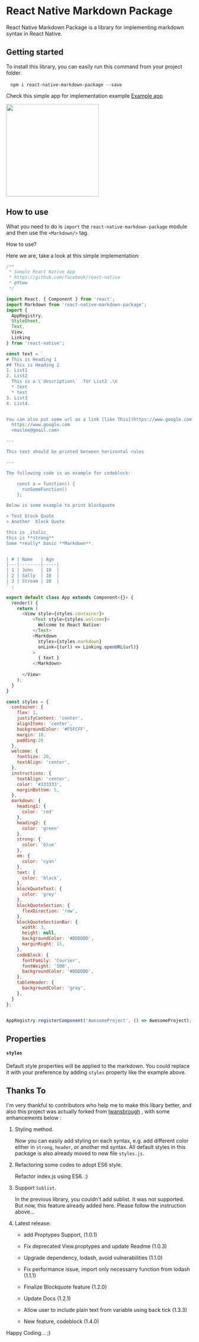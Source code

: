 # React Native Markdown Package
React Native Markdown Package is a library for implementing markdown syntax in React Native.

## Getting started

To install this library, you can easily run this command from your project folder.

    `npm i react-native-markdown-package --save`


Check this simple app for implementation example [Example app](https://github.com/andangrd/rn-markdown-example)

<img src="https://raw.githubusercontent.com/andangrd/rn-markdown-example/master/assets/images/example-2.png" width="250">


## How to use

What you need to do is `import` the `react-native-markdown-package` module and then use the
`<Markdown/>` tag.

How to use? 

Here we are, take a look at this simple implementation:

```javascript
/**
 * Sample React Native App
 * https://github.com/facebook/react-native
 * @flow
 */

import React, { Component } from 'react';
import Markdown from 'react-native-markdown-package';
import {
  AppRegistry,
  StyleSheet,
  Text,
  View,
  Linking
} from 'react-native';

const text = `
# This is Heading 1
## This is Heading 2
1. List1
2. List2
  This is a \`description\`  for List2 .\n
  * test
  * test
3. List3
4. List4.


You can also put some url as a link [like This](https://www.google.com) or write it as a plain text:
  https://www.google.com
  <mailme@gmail.com>

---

This text should be printed between horizontal rules

---

The following code is an example for codeblock:

    const a = function() {
      runSomeFunction()
    };

Below is some example to print blockquote

> Test block Quote
> Another  block Quote

this is _italic_ 
this is **strong**
Some *really* basic **Markdown**.


| # | Name   | Age 
|---|--------|-----|
| 1 | John   | 19  |
| 2 | Sally  | 18  |
| 3 | Stream | 20  |
` ;

export default class App extends Component<{}> {
  render() {
    return (
      <View style={styles.container}>
          <Text style={styles.welcome}>
            Welcome to React Native!
          </Text>
          <Markdown 
            styles={styles.markdown} 
            onLink={(url) => Linking.openURL(url)}
          >
            { text } 
          </Markdown>
        
      </View>
    );
  }
}

const styles = {
  container: {
    flex: 1,
    justifyContent: 'center',
    alignItems: 'center',
    backgroundColor: '#F5FCFF',
    margin: 10,
    padding:20
  },
  welcome: {
    fontSize: 20,
    textAlign: 'center',
  },
  instructions: {
    textAlign: 'center',
    color: '#333333',
    marginBottom: 5,
  },
  markdown: {
    heading1: {
      color: 'red'
    },
    heading2: {
      color: 'green'
    },
    strong: {
      color: 'blue'
    },
    em: {
      color: 'cyan'
    },
    text: {
      color: 'black',
    },
    blockQuoteText: {
      color: 'grey'
    },
    blockQuoteSection: {
      flexDirection: 'row',
    },
    blockQuoteSectionBar: {
      width: 3,
      height: null,
      backgroundColor: '#DDDDDD',
      marginRight: 15,
    },
    codeBlock: {
      fontFamily: 'Courier',
      fontWeight: '500',
      backgroundColor: '#DDDDDD',
    },
    tableHeader: {
      backgroundColor: 'grey',
    },
  }
};


AppRegistry.registerComponent('AwesomeProject', () => AwesomeProject);

```

## Properties

#### `styles`

Default style properties will be applied to the markdown. You could replace it with your preference by adding `styles` property like the example above.

## Thanks To

I'm very thankful to contributors who help me to make this libary better, and also this project was actually forked from [lwansbrough](https://github.com/lwansbrough) , with some enhancements below :
 1. Styling method.
    
    Now you can easily add styling on each syntax, e.g. add different color either in `strong`, `header`, or another md syntax. All default styles in this package is also already moved to new file `styles.js`.
 2. Refactoring some codes to adopt ES6 style.
    
    Refactor index.js using ES6. :)
 3. Support `Sublist`.
    
    In the previous library, you couldn't add sublist. It was not supported. But now, this feature already added here. Please follow the instruction above... 
 4. Latest release: 

    * add Proptypes Support, (1.0.1)

    * Fix deprecated View.proptypes and update Readme (1.0.3)
    
    * Upgrade dependency, lodash, avoid vulnerabilities (1.1.0)

    * Fix performance issue, import only necessarry function from lodash (1.1.1)

    * Finalize Blockquote feature (1.2.0)

    * Update Docs (1.2.1)

    * Allow user to include plain text from variable using back tick (1.3.3)

    * New feature, codeblock (1.4.0)
    

Happy Coding... ;)
